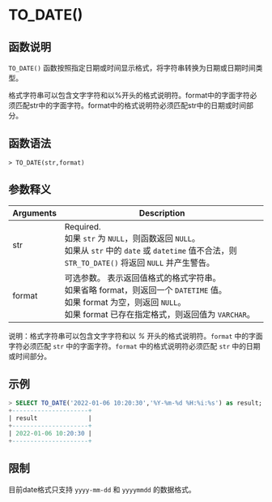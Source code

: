 # **TO_DATE()**

## **函数说明**

``TO_DATE()`` 函数按照指定日期或时间显示格式，将字符串转换为日期或日期时间类型。

格式字符串可以包含文字字符和以%开头的格式说明符。format中的字面字符必须匹配str中的字面字符。format中的格式说明符必须匹配str中的日期或时间部分。

## **函数语法**

```
> TO_DATE(str,format)
```

## **参数释义**

|  Arguments   | Description  |
|  ----  | ----  |
| str | Required.  <br>如果 ``str`` 为 ``NULL``，则函数返回 ``NULL``。 <br>如果从 ``str`` 中的 ``date`` 或 ``datetime`` 值不合法，则 ``STR_TO_DATE()`` 将返回 ``NULL`` 并产生警告。|
| format  | 可选参数。 表示返回值格式的格式字符串。<br> 如果省略 format，则返回一个 ``DATETIME`` 值。 <br>如果 format 为空，则返回 ``NULL``。<br>如果 format 已存在指定格式，则返回值为 ``VARCHAR``。|

说明：格式字符串可以包含文字字符和以 *%* 开头的格式说明符。``format`` 中的字面字符必须匹配 ``str`` 中的字面字符。``format`` 中的格式说明符必须匹配 ``str`` 中的日期或时间部分。

## **示例**

```sql
> SELECT TO_DATE('2022-01-06 10:20:30','%Y-%m-%d %H:%i:%s') as result;
+---------------------+
| result              |
+---------------------+
| 2022-01-06 10:20:30 |
+---------------------+                   
```

## **限制**

目前date格式只支持 `yyyy-mm-dd` 和 `yyyymmdd` 的数据格式。  
